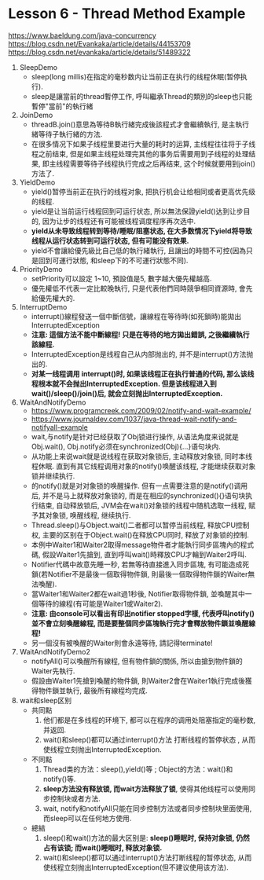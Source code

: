 # Lesson 6 - Thread Method Example

https://www.baeldung.com/java-concurrency
https://blog.csdn.net/Evankaka/article/details/44153709
https://blog.csdn.net/evankaka/article/details/51489322

1. SleepDemo
	* sleep(long millis)在指定的毫秒数内让当前正在执行的线程休眠(暂停执行).
	* sleep是讓當前的thread暫停工作, 呼叫繼承Thread的類別的sleep也只能暫停"當前"的執行緒
1. JoinDemo
	* threadB.join()意思為等待B執行緒完成後該程式才會繼續執行, 是主執行緒等待子執行緒的方法.
	* 在很多情况下如果子线程里要进行大量的耗时的运算, 主线程往往将于子线程之前结束, 但是如果主线程处理完其他的事务后需要用到子线程的处理结果, 即主线程需要等待子线程执行完成之后再结束, 这个时候就要用到join()方法了.
1. YieldDemo
	* yield()暂停当前正在执行的线程对象, 把执行机会让给相同或者更高优先级的线程.
	* yield是让当前运行线程回到可运行状态, 所以無法保證yield()达到让步目的, 因为让步的线程还有可能被线程调度程序再次选中.
	* __yield从未导致线程转到等待/睡眠/阻塞状态, 在大多数情况下yield将导致线程从运行状态转到可运行状态, 但有可能没有效果.__
	* yield不會讓給優先級比自己低的執行緒執行, 且讓出的時間不可控(因為只是回到可運行狀態, 和sleep下的不可運行狀態不同).
1. PriorityDemo 
	* setPriority可以設定 1~10, 預設值是5, 數字越大優先權越高.
	* 優先權低不代表一定比較晚執行, 只是代表他們同時競爭相同資源時, 會先給優先權大的.
1. InterruptDemo
	* interrupt()線程發送一個中斷信號，讓線程在等待時(如死鎖時)能拋出InterruptedException
	* __注意: 這個方法不能中斷線程! 只是在等待的地方拋出錯誤, 之後繼續執行該線程.__
	* InterruptedException是线程自己从内部抛出的, 并不是interrupt()方法抛出的. 
	* __对某一线程调用 interrupt()时, 如果该线程正在执行普通的代码, 那么该线程根本就不会抛出InterruptedException. 但是该线程进入到 wait()/sleep()/join()后, 就会立刻抛出InterruptedException.__ 
1. WaitAndNotifyDemo
	* https://www.programcreek.com/2009/02/notify-and-wait-example/
	* https://www.journaldev.com/1037/java-thread-wait-notify-and-notifyall-example
	* wait,与notify是针对已经获取了Obj锁进行操作, 从语法角度来说就是Obj.wait(), Obj.notify必须在synchronized(Obj){...}语句块内.
	* 从功能上来说wait就是说线程在获取对象锁后, 主动释放对象锁, 同时本线程休眠. 直到有其它线程调用对象的notify()唤醒该线程, 才能继续获取对象锁并继续执行. 
	* 的notify()就是对对象锁的唤醒操作. 但有一点需要注意的是notify()调用后, 并不是马上就释放对象锁的, 而是在相应的synchronized(){}语句块执行结束, 自动释放锁后, JVM会在wait()对象锁的线程中随机选取一线程, 赋予其对象锁, 唤醒线程, 继续执行. 
	* Thread.sleep()与Object.wait()二者都可以暂停当前线程, 释放CPU控制权, 主要的区别在于Object.wait()在释放CPU同时, 释放了对象锁的控制.
	* 本例中Waiter1和Waiter2取得message物件者才能執行同步區塊內的程式碼, 假設Waiter1先搶到, 直到呼叫wait()時釋放CPU才輪到Waiter2呼叫.
	* Notifier代碼中故意先睡一秒, 若無等待直接進入同步區塊, 有可能造成死鎖(若Notifier不是最後一個取得物件鎖, 則最後一個取得物件鎖的Waiter無法喚醒).
	* 當Waiter1和Waiter2都在wait過1秒後, Notifier取得物件鎖, 並喚醒其中一個等待的線程(有可能是Waiter1或Waiter2).
	* __注意: 由console可以看出有印出notifier stopped字樣, 代表呼叫notify()並不會立刻喚醒線程, 而是要整個同步區塊執行完才會釋放物件鎖並喚醒線程!__
	* 另一個沒有被喚醒的Waiter則會永遠等待, 請記得terminate!
1. WaitAndNotifyDemo2
	* notifyAll()可以喚醒所有線程, 但有物件鎖的關係, 所以由搶到物件鎖的Waiter先執行.
	* 假設由Waiter1先搶到喚醒的物件鎖, 則Waiter2會在Waiter1執行完成後獲得物件鎖並執行, 最後所有線程均完成.
1. wait和sleep区别
	* 共同點
		1. 他们都是在多线程的环境下, 都可以在程序的调用处阻塞指定的毫秒数, 并返回. 
		2. wait()和sleep()都可以通过interrupt()方法 打断线程的暂停状态 , 从而使线程立刻抛出InterruptedException.
	* 不同點
		1. Thread类的方法：sleep(),yield()等 ; Object的方法：wait()和notify()等.
		2. __sleep方法没有释放锁, 而wait方法释放了锁__, 使得其他线程可以使用同步控制块或者方法. 
		3. wait, notify和notifyAll只能在同步控制方法或者同步控制块里面使用, 而sleep可以在任何地方使用.
	* 總結
		1. sleep()和wait()方法的最大区别是: __sleep()睡眠时, 保持对象锁, 仍然占有该锁; 而wait()睡眠时, 释放对象锁.__
		1. wait()和sleep()都可以通过interrupt()方法打断线程的暂停状态, 从而使线程立刻抛出InterruptedException(但不建议使用该方法).
		 